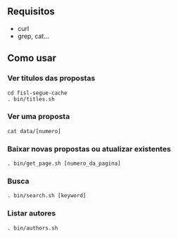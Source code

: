 Requisitos
----------

- curl
- grep, cat...

Como usar
---------

### Ver titulos das propostas

	cd fisl-segue-cache
	. bin/titles.sh

### Ver uma proposta

	cat data/[numero]

### Baixar novas propostas ou atualizar existentes

	. bin/get_page.sh [numero_da_pagina]

### Busca

	. bin/search.sh [keyword]

### Listar autores

	. bin/authors.sh 
